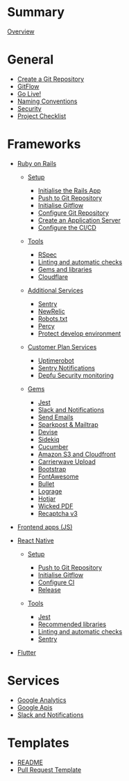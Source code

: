 # Summary

[Overview](README.md)

# General

- [Create a Git Repository](create_git_repository.md)
- [GitFlow](gitflow.md)
- [Go Live!](go_live.md)
- [Naming Conventions](naming_conventions.md)
- [Security](security.md)
- [Project Checklist](checklist.md)

# Frameworks

- [Ruby on Rails](ruby_on_rails/README.md)
  - [Setup]()
      - [Initialise the Rails App](ruby_on_rails/app_initialisation.md)
      - [Push to Git Repository](ruby_on_rails/first_git_push.md)
      - [Initialise Gitflow](ruby_on_rails/initialise_gitflow.md)
      - [Configure Git Repository](configure_git_repository.md)
      - [Create an Application Server](ruby_on_rails/create_application_server.md)
      - [Configure the CI/CD](ruby_on_rails/configure_ci.md)
  - [Tools]()
      - [RSpec](ruby_on_rails/rspec.md)
      - [Linting and automatic checks](ruby_on_rails/linting_and_automatic_check.md)
      - [Gems and libraries](ruby_on_rails/suggested_libraries.md)
      - [Cloudflare](ruby_on_rails/cloudflare.md)
  - [Additional Services]()
      - [Sentry](ruby_on_rails/sentry.md)
      - [NewRelic](ruby_on_rails/newrelic.md)
      - [Robots.txt](ruby_on_rails/robots_txt.md)
      - [Percy](ruby_on_rails/configure_percy.md)
      - [Protect develop environment](ruby_on_rails/environment_protection.md)
  - [Customer Plan Services]()
      - [Uptimerobot](ruby_on_rails/uptimerobot.md)
      - [Sentry Notifications](ruby_on_rails/sentry.md)
      - [Depfu Security monitoring](ruby_on_rails/depfu.md)

  - [Gems]()
      - [Jest](ruby_on_rails/jest.md)
      - [Slack and Notifications](slack_and_notifications.md)
      - [Send Emails](ruby_on_rails/send_emails.md)
      - [Sparkpost & Mailtrap](sparkpost_and_mailtrap.md)
      - [Devise](ruby_on_rails/devise.md)
      - [Sidekiq](ruby_on_rails/sidekiq.md)
      - [Cucumber](ruby_on_rails/cucumber.md)
      - [Amazon S3 and Cloudfront](ruby_on_rails/aws.md)
      - [Carrierwave Upload](ruby_on_rails/carrierwave.md)
      - [Bootstrap](ruby_on_rails/bootstrap.md)
      - [FontAwesome](ruby_on_rails/font_awesome.md)
      - [Bullet](ruby_on_rails/bullet.md)
      - [Lograge](ruby_on_rails/lograge.md)
      - [Hotjar](ruby_on_rails/hotjar.md)
      - [Wicked PDF](ruby_on_rails/wicked_pdf.md)
      - [Recaptcha v3](ruby_on_rails/recaptcha.md)

- [Frontend apps (JS)](js/README.md)
- [React Native](react_native/README.md)
  - [Setup]()
      - [Push to Git Repository](ruby_on_rails/first_git_push.md)
      - [Initialise Gitflow](ruby_on_rails/initialise_gitflow.md)
      - [Configure CI](react_native/configure_ci.md)
      - [Release](react_native/release.md)

  - [Tools]()
      - [Jest](react_native/jest.md)
      - [Recommended libraries](react_native/recommended_libraries.md)
      - [Linting and automatic checks](react_native/linting_and_automatic_check.md)
      - [Sentry](react_native/sentry.md)

- [Flutter](flutter/README.md)

# Services

- [Google Analytics](google_analytics.md)
- [Google Apis](google_apis.md)
- [Slack and Notifications](slack_and_notifications.md)


# Templates

- [README](templates/README.md)
- [Pull Request Template](templates/pull_requests_template.md)
